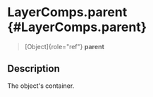 LayerComps.parent {#LayerComps.parent}
=================

> [Object]{role="ref"} **parent**

Description
-----------

The object\'s container.

